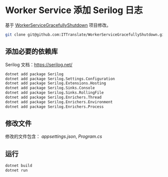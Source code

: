 # Worker Service 添加 Serilog 日志

基于 [WorkerServiceGracefullyShutdown](https://github.com/ITTranslate/WorkerServiceGracefullyShutdown) 项目修改。

```bash
git clone git@github.com:ITTranslate/WorkerServiceGracefullyShutdown.git
```

## 添加必要的依赖库

Serilog 文档：<https://serilog.net/>

```bash
dotnet add package Serilog
dotnet add package Serilog.Settings.Configuration
dotnet add package Serilog.Extensions.Hosting
dotnet add package Serilog.Sinks.Console
dotnet add package Serilog.Sinks.RollingFile
dotnet add package Serilog.Enrichers.Thread
dotnet add package Serilog.Enrichers.Environment
dotnet add package Serilog.Enrichers.Process
```

## 修改文件

修改的文件包含： *appsettings.json*, *Program.cs*

## 运行

```bash
dotnet build
dotnet run
```
